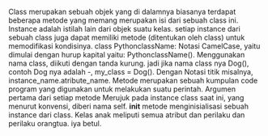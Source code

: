 Class merupakan sebuah objek yang di dalamnya biasanya terdapat beberapa metode yang memang merupakan isi dari sebuah class ini.
Instance adalah istilah lain dari objek suatu kelas.
setiap instance dari sebuah class juga dapat memiliki metode (ditentukan oleh class) untuk memodifikasi kondisinya. 
class PythonclassName:
Notasi CamelCase, yaitu dimulai dengan hurup kapital yaitu: PythonclassName().
Menggunakan nama class, diikuti dengan tanda kurung. jadi jika nama class nya Dog(), contoh Dog nya adalah -, my_class = Dog().
Dengan Notasi titik misalnya, instance_name.atribute_name.
Metode merupakan sebuah kumpulan code program yang digunakan untuk melakukan suatu perintah. 
Argumen pertama dari setiap metode Merujuk pada instance class saat ini, yang menurut konvensi, diberi nama self. 
__init__ metode menginisialisasi sebuah instance dari class. 
Kelas anak meliputi semua atribut dan perilaku dan perilaku orangtua.
iya betul.